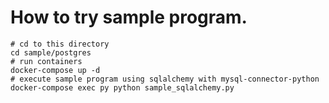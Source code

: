 # How to try sample program.

```shell script
# cd to this directory
cd sample/postgres
# run containers
docker-compose up -d
# execute sample program using sqlalchemy with mysql-connector-python
docker-compose exec py python sample_sqlalchemy.py
```